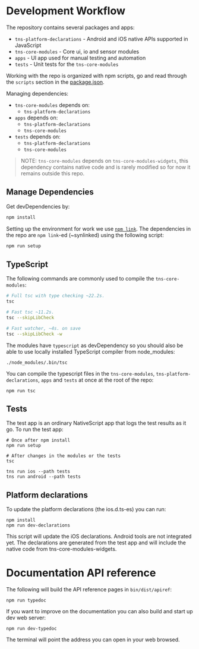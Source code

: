 Development Workflow
====================

The repository contains several packages and apps:
 - `tns-platform-declarations` - Android and iOS native APIs supported in JavaScript
 - `tns-core-modules` - Core ui, io and sensor modules
 - `apps` - UI app used for manual testing and automation
 - `tests` - Unit tests for the `tns-core-modules`

Working with the repo is organized with npm scripts,
go and read through the `scripts` section in the [package.json](./package.json).

Managing dependencies:
 - `tns-core-modules` depends on:
    - `tns-platform-declarations`
 - `apps` depends on:
    - `tns-platform-declarations`
    - `tns-core-modules`
 - `tests` depends on:
    - `tns-platform-declarations`
    - `tns-core-modules`

> NOTE: `tns-core-modules` depends on `tns-core-modules-widgets`,
this dependency contains native code and is rarely modified so for now it remains outside this repo.

## Manage Dependencies
Get devDependencies by:
```bash
npm install
```

Setting up the environment for work we use [`npm link`](https://docs.npmjs.com/cli/link).
The dependencies in the repo are `npm link`-ed (~synlinked) using the following script:
```bash
npm run setup
```

## TypeScript
The following commands are commonly used to compile the `tns-core-modules`:
```bash
# Full tsc with type checking ~22.2s.
tsc

# Fast tsc ~11.2s.
tsc --skipLibCheck

# Fast watcher, ~4s. on save
tsc --skipLibCheck -w
```

The modules have `typescript` as devDependency so you should also be able to use locally installed TypeScript compiler from node_modules:
```
./node_modules/.bin/tsc
```

You can compile the typescript files in the `tns-core-modules`, `tns-platform-declarations`, `apps` and `tests` at once at the root of the repo:
```
npm run tsc
```

## Tests
The test app is an ordinary NativeScript app that logs the test results as it go.
To run the test app:
```
# Once after npm install
npm run setup

# After changes in the modules or the tests
tsc

tns run ios --path tests
tns run android --path tests
```

## Platform declarations
To update the platform declarations (the ios.d.ts-es) you can run:
```
npm install
npm run dev-declarations
```
This script will update the iOS declarations. Android tools are not integrated yet.
The declarations are generated from the test app and will include the native code from tns-core-modules-widgets.

# Documentation API reference
The following will build the API reference pages in `bin/dist/apiref`:
```
npm run typedoc
```
If you want to improve on the documentation you can also build and start up dev web server:
```
npm run dev-typedoc
```
The terminal will point the address you can open in your web browsed.
